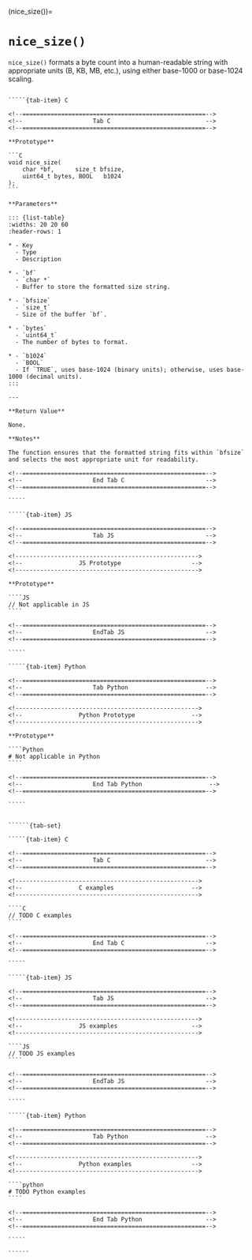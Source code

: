 <!-- ============================================================== -->
(nice_size())=
# `nice_size()`
<!-- ============================================================== -->

`nice_size()` formats a byte count into a human-readable string with appropriate units (B, KB, MB, etc.), using either base-1000 or base-1024 scaling.

<!------------------------------------------------------------>
<!--                    Prototypes                          -->
<!------------------------------------------------------------>

``````{tab-set}

`````{tab-item} C

<!--====================================================-->
<!--                    Tab C                           -->
<!--====================================================-->

**Prototype**

```C
void nice_size(
    char *bf,      size_t bfsize,
    uint64_t bytes, BOOL   b1024
);
```

**Parameters**

::: {list-table}
:widths: 20 20 60
:header-rows: 1

* - Key
  - Type
  - Description

* - `bf`
  - `char *`
  - Buffer to store the formatted size string.

* - `bfsize`
  - `size_t`
  - Size of the buffer `bf`.

* - `bytes`
  - `uint64_t`
  - The number of bytes to format.

* - `b1024`
  - `BOOL`
  - If `TRUE`, uses base-1024 (binary units); otherwise, uses base-1000 (decimal units).
:::

---

**Return Value**

None.

**Notes**

The function ensures that the formatted string fits within `bfsize` and selects the most appropriate unit for readability.

<!--====================================================-->
<!--                    End Tab C                       -->
<!--====================================================-->

`````

`````{tab-item} JS

<!--====================================================-->
<!--                    Tab JS                          -->
<!--====================================================-->

<!---------------------------------------------------->
<!--                JS Prototype                    -->
<!---------------------------------------------------->

**Prototype**

````JS
// Not applicable in JS
````

<!--====================================================-->
<!--                    EndTab JS                       -->
<!--====================================================-->

`````

`````{tab-item} Python

<!--====================================================-->
<!--                    Tab Python                      -->
<!--====================================================-->

<!---------------------------------------------------->
<!--                Python Prototype                -->
<!---------------------------------------------------->

**Prototype**

````Python
# Not applicable in Python
````

<!--====================================================-->
<!--                    End Tab Python                   -->
<!--====================================================-->

`````

``````

<!------------------------------------------------------------>
<!--                    Examples                            -->
<!------------------------------------------------------------>

```````{dropdown} Examples

``````{tab-set}

`````{tab-item} C

<!--====================================================-->
<!--                    Tab C                           -->
<!--====================================================-->

<!---------------------------------------------------->
<!--                C examples                      -->
<!---------------------------------------------------->

````C
// TODO C examples
````

<!--====================================================-->
<!--                    End Tab C                       -->
<!--====================================================-->

`````

`````{tab-item} JS

<!--====================================================-->
<!--                    Tab JS                          -->
<!--====================================================-->

<!---------------------------------------------------->
<!--                JS examples                     -->
<!---------------------------------------------------->

````JS
// TODO JS examples
````

<!--====================================================-->
<!--                    EndTab JS                       -->
<!--====================================================-->

`````

`````{tab-item} Python

<!--====================================================-->
<!--                    Tab Python                      -->
<!--====================================================-->

<!---------------------------------------------------->
<!--                Python examples                 -->
<!---------------------------------------------------->

````python
# TODO Python examples
````

<!--====================================================-->
<!--                    End Tab Python                  -->
<!--====================================================-->

`````

``````

```````
